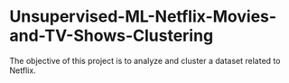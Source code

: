# Unsupervised-ML-Netflix-Movies-and-TV-Shows-Clustering
The objective of this project is to analyze and cluster a dataset related to Netflix.
